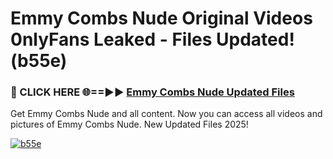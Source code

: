 # Emmy Combs Nude Original Videos 0nlyFans Leaked - Files Updated! (b55e)

<h3>🔴 CLICK HERE 🌐==►► <a href="https://tinyurl.com/4mcuefdz" rel="nofollow">Emmy Combs Nude Updated Files</a></h3>

Get Emmy Combs Nude and all content. Now you can access all videos and pictures of Emmy Combs Nude. New Updated Files 2025!

[![b55e](https://i.imgur.com/StAQSOY.gif)](https://tinyurl.com/4mcuefdz)

